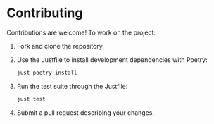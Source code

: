 # Contributing

Contributions are welcome! To work on the project:

1. Fork and clone the repository.
2. Use the Justfile to install development dependencies with Poetry:

   ```bash
   just poetry-install
   ```

3. Run the test suite through the Justfile:

   ```bash
   just test
   ```

4. Submit a pull request describing your changes.
